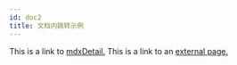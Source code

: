 ```yaml
---
id: doc2
title: 文档内跳转示例
---
```


This is a link to [mdxDetail.](mdx.md) This is a link to an [external page.](http://www.example.com)
